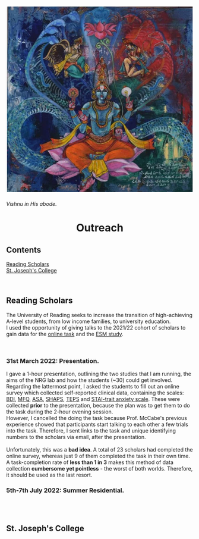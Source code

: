 <p align="center"> <img width="500" src="imgs/vishnu.jpeg" alt="vishnu"> </p>

###### *Vishnu in His abode.* <br>

<h1 align="center"> Outreach </h1>

## Contents
[Reading Scholars](outreach.md#reading-scholars)<br>
[St. Joseph's College](outreach.md#st-josephs-college)<br>

<br>

## Reading Scholars
The University of Reading seeks to increase the transition of high-achieving A-level students, from low income families, to university education.<br>
I used the opportunity of giving talks to the 2021/22 cohort of scholars to gain data for the [online task](task.md) and the [ESM study](esm1.md). 

<br>

### 31st March 2022: Presentation.
I gave a 1-hour presentation, outlining the two studies that I am running, the aims of the NRG lab and how the students (~30) could get involved.
<br>
Regarding the lattermost point, I asked the students to fill out an online survey which collected self-reported clinical data, containing the scales: [BDI](https://www.ismanet.org/doctoryourspirit/pdfs/Beck-Depression-Inventory-BDI.pdf), [MFQ](https://devepi.duhs.duke.edu/files/2018/03/MFQ-Adult-Self-Report-Long.pdf), [ASA](https://psycnet.apa.org/record/2021-31031-001), [SHAPS](https://www.ncbi.nlm.nih.gov/pmc/articles/PMC2957191/), [TEPS](http://citeseerx.ist.psu.edu/viewdoc/download?doi=10.1.1.379.8517&rep=rep1&type=pdf) and [STAI-trait anxiety scale](https://oml.eular.org/sysModules/obxOML/docs/id_150/State-Trait-Anxiety-Inventory.pdf). These were collected **prior** to the presentation, because the plan was to get them to do the task during the 2-hour evening session. 
<br>
However, I cancelled the doing the task because Prof. McCabe's previous experience showed that participants start talking to each other a few trials into the task. Therefore, I sent links to the task and unique identifying numbers to the scholars via email, after the presentation. 
<br>
<br>
Unfortunately, this was a **bad idea**. A total of 23 scholars had completed the online survey, whereas just 9 of them completed the task in their own time. A task-completion rate of **less than 1 in 3** makes this method of data collection **cumbersome yet pointless** - the worst of both worlds. Therefore, it should be used as the last resort.
<br>

### 5th-7th July 2022: Summer Residential.



<br>
<br>

## St. Joseph's College

